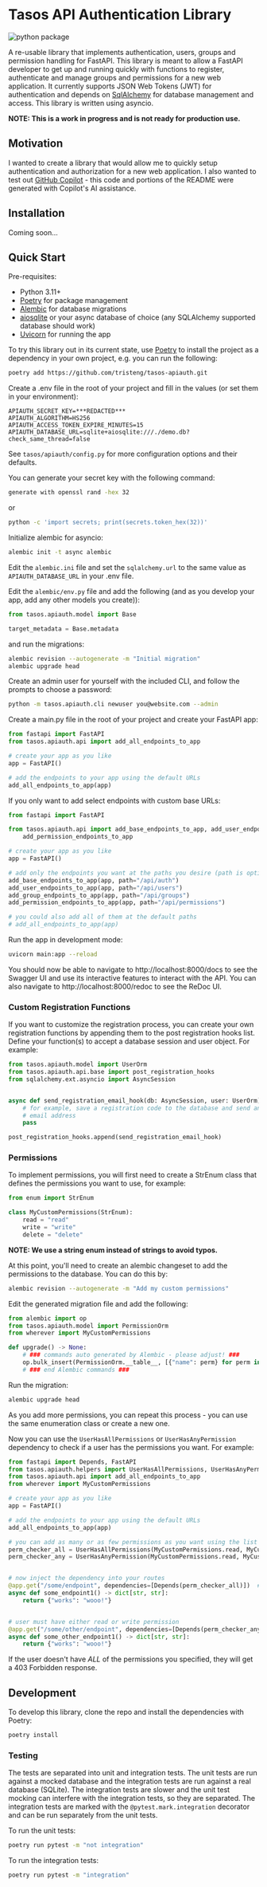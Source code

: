 # Tasos API Authentication Library
![python package](https://github.com/tristeng/tasos-apiauth/actions/workflows/python-package.yml/badge.svg)  

A re-usable library that implements authentication, users, groups and permission handling for FastAPI. This library
is meant to allow a FastAPI developer to get up and running quickly with functions to register, authenticate and manage
groups and permissions for a new web application. It currently supports JSON Web Tokens (JWT) for authentication and 
depends on [SqlAlchemy](https://www.sqlalchemy.org/) for database management and access. This library is written using 
asyncio.

**NOTE: This is a work in progress and is not ready for production use.**

## Motivation
I wanted to create a library that would allow me to quickly setup authentication and authorization for a new web 
application. I also wanted to test out [GitHub Copilot](https://github.com/features/copilot) - this code and portions of
the README were generated with Copilot's AI assistance.

## Installation
Coming soon...

## Quick Start
Pre-requisites:
- Python 3.11+
- [Poetry](https://python-poetry.org/) for package management
- [Alembic](https://alembic.sqlalchemy.org/en/latest/) for database migrations
- [aiosqlite](https://aiosqlite.omnilib.dev/en/stable/) or your async database of choice (any SQLAlchemy supported 
database should work)
- [Uvicorn](https://www.uvicorn.org/) for running the app

To try this library out in its current state, use [Poetry](https://python-poetry.org/) to install the project as a 
dependency in your own project, e.g. you can run the following:
```bash
poetry add https://github.com/tristeng/tasos-apiauth.git
```

Create a .env file in the root of your project and fill in the values (or set them in your environment):
```dotenv
APIAUTH_SECRET_KEY=***REDACTED***
APIAUTH_ALGORITHM=HS256
APIAUTH_ACCESS_TOKEN_EXPIRE_MINUTES=15
APIAUTH_DATABASE_URL=sqlite+aiosqlite:///./demo.db?check_same_thread=false
```

See `tasos/apiauth/config.py` for more configuration options and their defaults.

You can generate your secret key with the following command:
```bash
generate with openssl rand -hex 32
```
or
```bash
python -c 'import secrets; print(secrets.token_hex(32))'
```

Initialize alembic for asyncio:
```bash
alembic init -t async alembic
```

Edit the `alembic.ini` file and set the `sqlalchemy.url` to the same value as `APIAUTH_DATABASE_URL` in your .env file. 

Edit the `alembic/env.py` file and add the following (and as you develop your app, add any other models you create)):
```python
from tasos.apiauth.model import Base

target_metadata = Base.metadata
```

and run the migrations:
```bash
alembic revision --autogenerate -m "Initial migration"
alembic upgrade head
```

Create an admin user for yourself with the included CLI, and follow the prompts to choose a password:
```bash
python -m tasos.apiauth.cli newuser you@website.com --admin
```

Create a main.py file in the root of your project and create your FastAPI app:
```python
from fastapi import FastAPI
from tasos.apiauth.api import add_all_endpoints_to_app

# create your app as you like
app = FastAPI()

# add the endpoints to your app using the default URLs
add_all_endpoints_to_app(app)
```

If you only want to add select endpoints with custom base URLs:
```python
from fastapi import FastAPI

from tasos.apiauth.api import add_base_endpoints_to_app, add_user_endpoints_to_app, add_group_endpoints_to_app, \
    add_permission_endpoints_to_app

# create your app as you like
app = FastAPI()

# add only the endpoints you want at the paths you desire (path is optional and defaults to /api/auth)
add_base_endpoints_to_app(app, path="/api/auth")
add_user_endpoints_to_app(app, path="/api/users")
add_group_endpoints_to_app(app, path="/api/groups")
add_permission_endpoints_to_app(app, path="/api/permissions")

# you could also add all of them at the default paths
# add_all_endpoints_to_app(app)
```

Run the app in development mode:
```bash
uvicorn main:app --reload
```

You should now be able to navigate to http://localhost:8000/docs to see the Swagger UI and use its interactive features
to interact with the API. You can also navigate to http://localhost:8000/redoc to see the ReDoc UI.

### Custom Registration Functions
If you want to customize the registration process, you can create your own registration functions by appending them to
the post registration hooks list. Define your function(s) to accept a database session and user object. For example:
```python
from tasos.apiauth.model import UserOrm
from tasos.apiauth.api.base import post_registration_hooks
from sqlalchemy.ext.asyncio import AsyncSession


async def send_registration_email_hook(db: AsyncSession, user: UserOrm) -> None:
    # for example, save a registration code to the database and send an email to the user with a link to confirm their
    # email address
    pass

post_registration_hooks.append(send_registration_email_hook)
```

### Permissions
To implement permissions, you will first need to create a StrEnum class that defines the permissions you want to use,
for example:
```python
from enum import StrEnum

class MyCustomPermissions(StrEnum):
    read = "read"
    write = "write"
    delete = "delete"
```

**NOTE: We use a string enum instead of strings to avoid typos.**

At this point, you'll need to create an alembic changeset to add the permissions to the database. You can do this by:
```bash
alembic revision --autogenerate -m "Add my custom permissions"
```

Edit the generated migration file and add the following:
```python
from alembic import op
from tasos.apiauth.model import PermissionOrm
from wherever import MyCustomPermissions

def upgrade() -> None:
    # ### commands auto generated by Alembic - please adjust! ###
    op.bulk_insert(PermissionOrm.__table__, [{"name": perm} for perm in MyCustomPermissions])
    # ### end Alembic commands ###
```

Run the migration:
```bash
alembic upgrade head
```

As you add more permissions, you can repeat this process - you can use the same enumeration class or create a new one.

Now you can use the `UserHasAllPermissions` or `UserHasAnyPermission` dependency to check if a user has the permissions 
you want. For example:

```python
from fastapi import Depends, FastAPI
from tasos.apiauth.helpers import UserHasAllPermissions, UserHasAnyPermission
from tasos.apiauth.api import add_all_endpoints_to_app
from wherever import MyCustomPermissions

# create your app as you like
app = FastAPI()

# add the endpoints to your app using the default URLs
add_all_endpoints_to_app(app)

# you can add as many or as few permissions as you want using the list arguments
perm_checker_all = UserHasAllPermissions(MyCustomPermissions.read, MyCustomPermissions.write)
perm_checker_any = UserHasAnyPermission(MyCustomPermissions.read, MyCustomPermissions.write)


# now inject the dependency into your routes
@app.get("/some/endpoint", dependencies=[Depends(perm_checker_all)])  # user must have both read and write permissions
async def some_endpoint1() -> dict[str, str]:
    return {"works": "wooo!"}


# user must have either read or write permission
@app.get("/some/other/endpoint", dependencies=[Depends(perm_checker_any)])  
async def some_other_endpoint1() -> dict[str, str]:
    return {"works": "wooo!"}
```

If the user doesn't have _ALL_ of the permissions you specified, they will get a 403 Forbidden response.

## Development
To develop this library, clone the repo and install the dependencies with Poetry:
```bash
poetry install
```

### Testing
The tests are separated into unit and integration tests. The unit tests are run against a mocked database and the 
integration tests are run against a real database (SQLite). The integration tests are slower and the unit test mocking
can interfere with the integration tests, so they are separated. The integration tests are marked with the 
`@pytest.mark.integration` decorator and can be run separately from the unit tests.

To run the unit tests:
```bash
poetry run pytest -m "not integration"
```

To run the integration tests:
```bash
poetry run pytest -m "integration"
```

